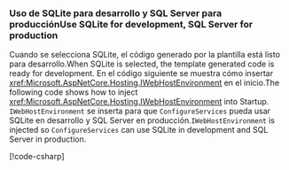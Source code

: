 ### <a name="use-sqlite-for-development-sql-server-for-production"></a><span data-ttu-id="aaf5f-101">Uso de SQLite para desarrollo y SQL Server para producción</span><span class="sxs-lookup"><span data-stu-id="aaf5f-101">Use SQLite for development, SQL Server for production</span></span>

<span data-ttu-id="aaf5f-102">Cuando se selecciona SQLite, el código generado por la plantilla está listo para desarrollo.</span><span class="sxs-lookup"><span data-stu-id="aaf5f-102">When SQLite is selected, the template generated code is ready for development.</span></span> <span data-ttu-id="aaf5f-103">En el código siguiente se muestra cómo insertar <xref:Microsoft.AspNetCore.Hosting.IWebHostEnvironment> en el inicio.</span><span class="sxs-lookup"><span data-stu-id="aaf5f-103">The following code shows how to inject <xref:Microsoft.AspNetCore.Hosting.IWebHostEnvironment> into Startup.</span></span> <span data-ttu-id="aaf5f-104">`IWebHostEnvironment` se inserta para que `ConfigureServices` pueda usar SQLite en desarrollo y SQL Server en producción.</span><span class="sxs-lookup"><span data-stu-id="aaf5f-104">`IWebHostEnvironment` is injected so `ConfigureServices` can use SQLite in development and SQL Server in production.</span></span>

[!code-csharp[](~/includes/RP/code/StartupDevProd.cs?name=snippet&highlight=5,10,14)]
